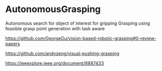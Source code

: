 # AutonomousGrasping
Autonomous search for object of interest for gripping Grasping using feasible grasp point generation with task aware

https://github.com/GeorgeDu/vision-based-robotic-grasping#0-review-papers

https://github.com/andyzeng/visual-pushing-grasping

https://ieeexplore.ieee.org/document/8887433
